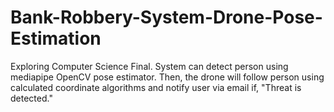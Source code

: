 # Bank-Robbery-System-Drone-Pose-Estimation
Exploring Computer Science Final. System can detect person using mediapipe OpenCV pose estimator. Then, the drone will follow person using calculated coordinate algorithms and notify user via email if, "Threat is detected."
